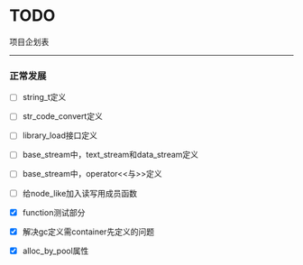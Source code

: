 # TODO  
项目企划表  

__________

### 正常发展  

- [ ] string_t定义  
- [ ] str_code_convert定义  
- [ ] library_load接口定义  
- [ ] base_stream中，text_stream和data_stream定义  
- [ ] base_stream中，operator<<与>>定义  
- [ ] 给node_like加入读写用成员函数  
  
- [x] function测试部分  
- [x] 解决gc定义需container先定义的问题  
- [x] alloc_by_pool属性  
